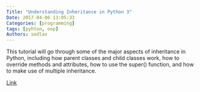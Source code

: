 ```yaml
---
Title: "Understanding Inheritance in Python 3"
Date: 2017-04-06 13:05:33
Categories: [programming]
tags: [pyhton, oop]
Authors: sedlav
---
```


This tutorial will go through some of the major aspects of inheritance in Python, including how parent classes and child classes work, how to override methods and attributes, how to use the super() function, and how to make use of multiple inheritance.

[Link](https://www.digitalocean.com/community/tutorials/a-guide-to-time-series-forecasting-with-prophet-in-python-3)
